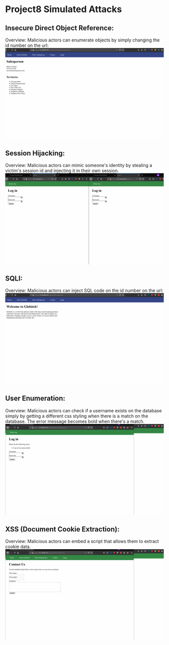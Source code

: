 # Project8 Simulated Attacks

## Insecure Direct Object Reference:  
Overview: Malicious actors can enumerate objects by simply changing the id number on the url:  
![](idor-1.gif)

## Session Hijacking:  
Overview: Malicious actors can mimic someone's identity by stealing a victim's session id and injecting it in their own session.  
![](session-hijack.gif)

## SQLI:  
Overview: Malicious actors can inject SQL code on the id number on the url:  
![](sqli.gif)

## User Enumeration:
Overview: Malicious actors can check if a username exists on the database simply by getting a different css styling when there is a match on the database. The error message becomes bold when there's a match.  
![](user-enum.gif)

## XSS (Document Cookie Extraction):
Overview: Malicious actors can embed a script that allows them to extract cookie data.
![](xss-document-cookie.gif)